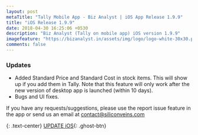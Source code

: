 ```yaml
---
layout: post
metaTitle: "Tally Mobile App - Biz Analyst | iOS App Release 1.9.9"
title: "iOS Release 1.9.9"
date: 2018-04-30 16:25:06 +0530
description: "Biz Analyst (Tally on mobile app) iOS version 1.9.9"
imagefeature: "https://bizanalyst.in/assets/img/logo/logo-white-30x30.png"
comments: false
---
```


### Updates
- Added Standard Price and Standard Cost in stock items. This will show up if you add them in Tally. Note that this feature will only work after the new version of desktop app is launched (within 10 days).
- Bugs and UI fixes.


If you have any requests/suggestions, please use the report issue feature in the app or send us an email at contact@siliconveins.com


{: .text-center}
[UPDATE iOS](https://itunes.apple.com/us/app/biz-analyst/id1164789740){: .ghost-btn}

